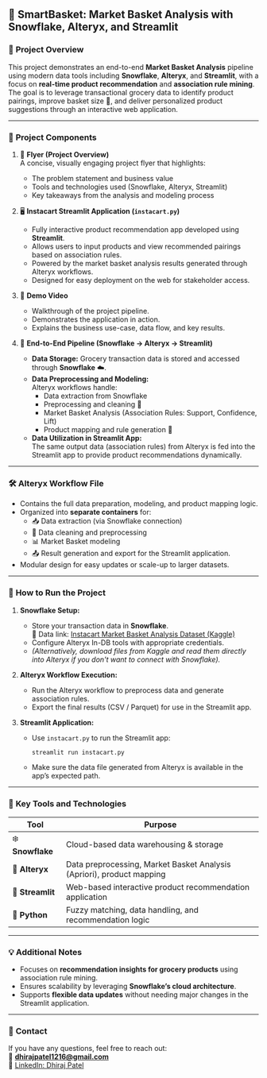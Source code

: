 ## 🧺 **SmartBasket: Market Basket Analysis with Snowflake, Alteryx, and Streamlit**

### 📝 **Project Overview**
This project demonstrates an end-to-end **Market Basket Analysis** pipeline using modern data tools including **Snowflake**, **Alteryx**, and **Streamlit**, with a focus on **real-time product recommendation** and **association rule mining**.  
The goal is to leverage transactional grocery data to identify product pairings, improve basket size 🛒, and deliver personalized product suggestions through an interactive web application.

---

### 📂 **Project Components**

1. 📌 **Flyer (Project Overview)**  
   A concise, visually engaging project flyer that highlights:
   - The problem statement and business value
   - Tools and technologies used (Snowflake, Alteryx, Streamlit)
   - Key takeaways from the analysis and modeling process

2. 🖥️ **Instacart Streamlit Application (`instacart.py`)**  
   - Fully interactive product recommendation app developed using **Streamlit**.
   - Allows users to input products and view recommended pairings based on association rules.
   - Powered by the market basket analysis results generated through Alteryx workflows.
   - Designed for easy deployment on the web for stakeholder access.

3. 🎥 **Demo Video**  
   - Walkthrough of the project pipeline.
   - Demonstrates the application in action.
   - Explains the business use-case, data flow, and key results.

4. 🔗 **End-to-End Pipeline (Snowflake → Alteryx → Streamlit)**
   - **Data Storage:** Grocery transaction data is stored and accessed through **Snowflake** ☁️.
   - **Data Preprocessing and Modeling:**  
     Alteryx workflows handle:
     - Data extraction from Snowflake
     - Preprocessing and cleaning 🧹
     - Market Basket Analysis (Association Rules: Support, Confidence, Lift)
     - Product mapping and rule generation 🎯
   - **Data Utilization in Streamlit App:**  
     The same output data (association rules) from Alteryx is fed into the Streamlit app to provide product recommendations dynamically.

---

### 🛠️ **Alteryx Workflow File**
- Contains the full data preparation, modeling, and product mapping logic.
- Organized into **separate containers** for:
  - 📥 Data extraction (via Snowflake connection)
  - 🧹 Data cleaning and preprocessing
  - 📊 Market Basket modeling
  - 📤 Result generation and export for the Streamlit application.
- Modular design for easy updates or scale-up to larger datasets.

---

### 🚀 **How to Run the Project**

1. **Snowflake Setup:**  
   - Store your transaction data in **Snowflake**.  
     📂 Data link: [Instacart Market Basket Analysis Dataset (Kaggle)](https://www.kaggle.com/datasets/psparks/instacart-market-basket-analysis)  
   - Configure Alteryx In-DB tools with appropriate credentials.  
   - _(Alternatively, download files from Kaggle and read them directly into Alteryx if you don't want to connect with Snowflake)._

2. **Alteryx Workflow Execution:**  
   - Run the Alteryx workflow to preprocess data and generate association rules.
   - Export the final results (CSV / Parquet) for use in the Streamlit app.

3. **Streamlit Application:**  
   - Use `instacart.py` to run the Streamlit app:
     ```bash
     streamlit run instacart.py
     ```
   - Make sure the data file generated from Alteryx is available in the app’s expected path.

---

### 🧰 **Key Tools and Technologies**

| Tool                    | Purpose                                 |
|-------------------------|-----------------------------------------|
| ❄️ **Snowflake**          | Cloud-based data warehousing & storage  |
| 🔷 **Alteryx**             | Data preprocessing, Market Basket Analysis (Apriori), product mapping |
| 🚀 **Streamlit**           | Web-based interactive product recommendation application |
| 🐍 **Python**              | Fuzzy matching, data handling, and recommendation logic |

---

### 💡 **Additional Notes**
- Focuses on **recommendation insights for grocery products** using association rule mining.
- Ensures scalability by leveraging **Snowflake’s cloud architecture**.
- Supports **flexible data updates** without needing major changes in the Streamlit application.

---

### 📩 **Contact**
If you have any questions, feel free to reach out:  
📧 **dhirajpatel1216@gmail.com**  
🔗 [LinkedIn: Dhiraj Patel](https://www.linkedin.com/in/dhiraj-patel121/)
